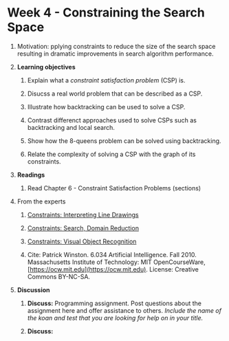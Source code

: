 # Week 4 - Constraining the Search Space

1. Motivation: pplying constraints to reduce the size of the search space resulting in dramatic improvements in search algorithm performance.

1. **Learning objectives**

    1. Explain what a _constraint satisfaction problem_ (CSP) is.

    1. Disucss a real world problem that can be described as a CSP.

    1. Illustrate how backtracking can be used to solve a CSP.

    1. Contrast differenct approaches used to solve CSPs such as backtracking and local search.

    1. Show how the 8-queens problem can be solved using backtracking.

    1. Relate the complexity of solving a CSP with the graph of its constraints.

1. **Readings**
    1. Read Chapter 6 - Constraint Satisfaction Problems (sections)

1. From the experts

    1. [Constraints: Interpreting Line Drawings](https://youtu.be/l-tzjenXrvI)

    1. [Constraints: Search, Domain Reduction](https://youtu.be/d1KyYyLmGpA)

    1. [Constraints: Visual Object Recognition](https://youtu.be/gvmfbePC2pc)

    1. Cite: Patrick Winston. 6.034 Artificial Intelligence. Fall 2010. Massachusetts Institute of Technology: MIT OpenCourseWare, [https://ocw.mit.edu](https://ocw.mit.edu). License: Creative Commons BY-NC-SA.

1. **Discussion**

    1. **Discuss:**  Programming assignment. Post questions about the assignment here and offer assistance to others.  _Include the name of the koan and test that you are looking for help on  in your title._

    1. **Discuss:** 